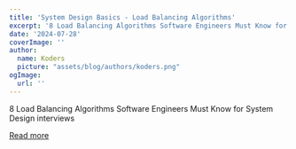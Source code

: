 ```yaml
---
title: 'System Design Basics - Load Balancing Algorithms'
excerpt: '8 Load Balancing Algorithms Software Engineers Must Know for System Design interviews'
date: '2024-07-28'
coverImage: ''
author:
  name: Koders
  picture: "assets/blog/authors/koders.png"
ogImage:
  url: ''
---
```


8 Load Balancing Algorithms Software Engineers Must Know for System Design interviews

[Read more](https://dev.to/somadevtoo/system-design-basics-load-balancing-algorithms-2559)
